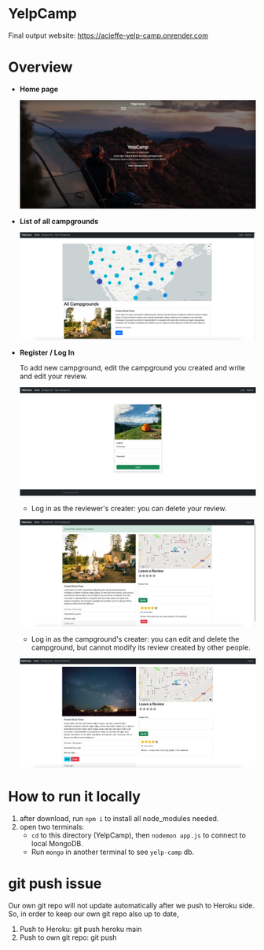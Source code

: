 # YelpCamp
Final output website: https://acieffe-yelp-camp.onrender.com



# Overview

- **Home page**

  ![image-20210630162037696](README.assets/image-20210630162037696.png)

- **List of all campgrounds**

  ![image-20210630162247827](README.assets/image-20210630162247827.png)

- **Register** **/ Log In**

  To add new campground, edit the campground you created and write and edit your review.

  ![image-20210630162148254](README.assets/image-20210630162148254.png)

  - Log in as the reviewer's creater: you can delete your review.

  ![image-20210630162446591](README.assets/image-20210630162446591.png)

  - Log in as the campground's creater: you can edit and delete the campground, but cannot modify its review created by other people.

  ![image-20210630162612110](README.assets/image-20210630162612110.png)



# How to run it locally

1. after download, run `npm i` to install all node_modules needed.
2. open two terminals:
   - `cd` to this directory (YelpCamp), then `nodemon app.js` to connect to local MongoDB.
   - Run `mongo` in another terminal to see `yelp-camp` db.


# git push issue
Our own git repo will not update automatically after we push to Heroku side.
So, in order to keep our own git repo also up to date,
1. Push to Heroku: git push heroku main
2. Push to own git repo: git push
